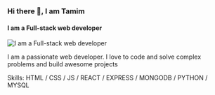 ### Hi there 👋, I am Tamim
#### I am a Full-stack web developer
![I am a Full-stack web developer](https://lh3.googleusercontent.com/u/0/drive-viewer/AKGpihZhapD6y6LZTYqzsvPH14wgV9PK7xdUNJbl3nFIJ8HDksrLKo0iI3Do7dPf2QgV6VQS1QGuAx2V-ZqjI6rU8GpICDsONIAoq5Y=w1366-h652-rw-v1)

I am a passionate web developer. I love to code and solve complex problems and build awesome projects

Skills:   HTML / CSS / JS / REACT / EXPRESS / MONGODB / PYTHON / MYSQL




